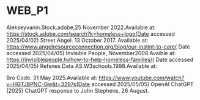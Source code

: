 # WEB_P1
Alekseyvanin.Stock.adobe,25 November 2022.Available at: https://stock.adobe.com/search?k=homeless+logo(Date accessed 2025/04/02)
Street Angel. 13 October 2017. Available at: https://www.angelresourceconnection.org/blog/our-instint-to-care( Date accessed 2025/04/05)
Invisible People, November2008.Avaible at: https://invisiblepeople.tv/how-to-help-homeless-families/( Date accessed 2025/04/05)
Refsnes Data AS.W3schools.1998.Available at:

Bro Code. 31 May 2025.Available at: https://www.youtube.com/watch?v=HGTJBPNC-Gw&t=3297s(Date accessed 2025/05/05) 
OpenAI ChatGPT (2025) ChatGPT response to John Stephens, 26 August.
